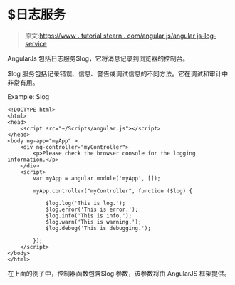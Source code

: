 # $日志服务

> 原文:[https://www . tutorial stearn . com/angular js/angular js-log-service](https://www.tutorialsteacher.com/angularjs/angularjs-log-service)

AngularJs 包括日志服务$log，它将消息记录到浏览器的控制台。

$log 服务包括记录错误、信息、警告或调试信息的不同方法。它在调试和审计中非常有用。

Example: $log

```
<!DOCTYPE html>
<html>
<head>
    <script src="~/Scripts/angular.js"></script>
</head>
<body ng-app="myApp" >
    <div ng-controller="myController">
        <p>Please check the browser console for the logging information.</p>
    </div>
    <script>
        var myApp = angular.module('myApp', []);

        myApp.controller("myController", function ($log) {

            $log.log('This is log.');
            $log.error('This is error.');
            $log.info('This is info.');
            $log.warn('This is warning.');
            $log.debug('This is debugging.');

        });
    </script>
</body>
</html>
```

在上面的例子中，控制器函数包含$log 参数，该参数将由 AngularJS 框架提供。